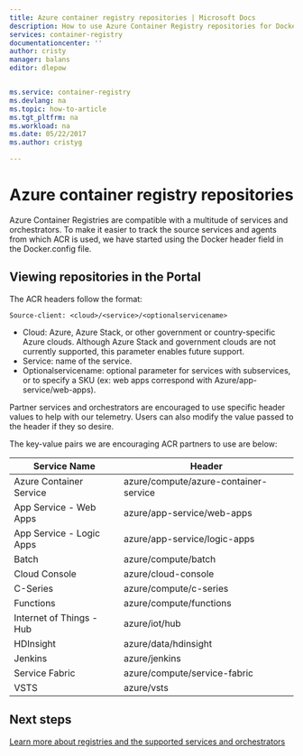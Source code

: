 ```yaml
---
title: Azure container registry repositories | Microsoft Docs
description: How to use Azure Container Registry repositories for Docker images
services: container-registry
documentationcenter: ''
author: cristy
manager: balans
editor: dlepow


ms.service: container-registry
ms.devlang: na
ms.topic: how-to-article
ms.tgt_pltfrm: na
ms.workload: na
ms.date: 05/22/2017
ms.author: cristyg

---
```

# Azure container registry repositories

Azure Container Registries are compatible with a multitude of services and orchestrators. To make it easier to track the source services and agents from which ACR is used, we have started using the Docker header field in the Docker.config file.



## Viewing repositories in the Portal

The ACR headers follow the format:
```
Source-client: <cloud>/<service>/<optionalservicename>
```

* Cloud: Azure, Azure Stack, or other government or country-specific Azure clouds. Although Azure Stack and government clouds are not currently supported, this parameter enables future support.
* Service: name of the service.
* Optionalservicename: optional parameter for services with subservices, or to specify a SKU (ex: web apps correspond with Azure/app-service/web-apps).

Partner services and orchestrators are encouraged to use specific header values to help with our telemetry. Users can also modify the value passed to the header if they so desire.

The key-value pairs we are encouraging ACR partners to use are below:

| Service Name              | Header                                |
| ------------------------- | ------------------------------------- |
| Azure Container Service   | azure/compute/azure-container-service |
| App Service - Web Apps    | azure/app-service/web-apps            |
| App Service - Logic Apps  | azure/app-service/logic-apps          |
| Batch                     | azure/compute/batch                   |
| Cloud Console             | azure/cloud-console                   |
| C-Series                  | azure/compute/c-series                |
| Functions                 | azure/compute/functions               |
| Internet of Things - Hub  | azure/iot/hub                         |
| HDInsight                 | azure/data/hdinsight                  |
| Jenkins                   | azure/jenkins                         |
| Service Fabric            | azure/compute/service-fabric          |
| VSTS                      | azure/vsts                            |


## Next steps
[Learn more about registries and the supported services and orchestrators](container-registry-intro.md)
